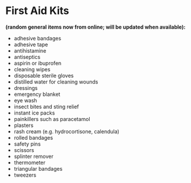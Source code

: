 # First Aid Kits 
**(random general items now from online; will be updated when available):**
- adhesive bandages
- adhesive tape
- antihistamine
- antiseptics
- aspirin or ibuprofen
- cleaning wipes
- disposable sterile gloves
- distilled water for cleaning wounds
- dressings
- emergency blanket
- eye wash
- insect bites and sting relief
- instant ice packs
- painkillers such as paracetamol
- plasters
- rash cream (e.g. hydrocortisone, calendula)
- rolled bandages
- safety pins
- scissors
- splinter remover
- thermometer
- triangular bandages
- tweezers